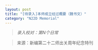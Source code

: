 ```yaml
---
layout: post
title: "[待录入]本师成立经过概要（魏书文）"
category: "N22D Memorial"
---
```


> *录入校对：第N个日常*

> 来源：新编第二十二师出关周年纪念特刊
